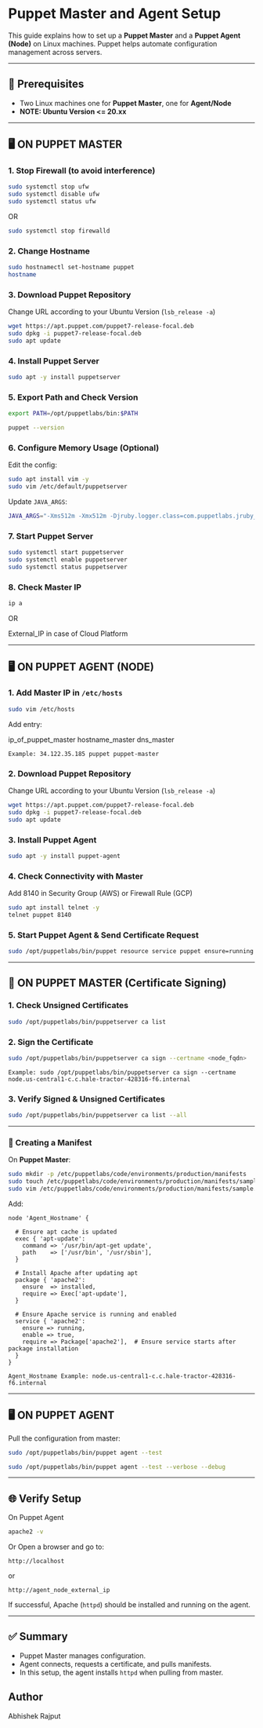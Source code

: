 # Puppet Master and Agent Setup

This guide explains how to set up a **Puppet Master** and a **Puppet Agent (Node)** on Linux machines. Puppet helps automate configuration management across servers.

---

## 🚀 Prerequisites

* Two Linux machines one for **Puppet Master**, one for **Agent/Node** 
* **NOTE: Ubuntu Version <= 20.xx**

---

## 🖥️ ON PUPPET MASTER

### 1. Stop Firewall (to avoid interference)

```bash
sudo systemctl stop ufw
sudo systemctl disable ufw
sudo systemctl status ufw
```

OR 

```bash
sudo systemctl stop firewalld
```

### 2. Change Hostname

```bash
sudo hostnamectl set-hostname puppet
hostname
```

### 3. Download Puppet Repository

Change URL according to your Ubuntu Version (`lsb_release -a`)
```bash
wget https://apt.puppet.com/puppet7-release-focal.deb
sudo dpkg -i puppet7-release-focal.deb
sudo apt update
```

### 4. Install Puppet Server

```bash
sudo apt -y install puppetserver
```

### 5. Export Path and Check Version

```bash
export PATH=/opt/puppetlabs/bin:$PATH
```
```bash
puppet --version
```

### 6. Configure Memory Usage (Optional)

Edit the config:

```bash
sudo apt install vim -y
sudo vim /etc/default/puppetserver
```

Update `JAVA_ARGS`:

```bash
JAVA_ARGS="-Xms512m -Xmx512m -Djruby.logger.class=com.puppetlabs.jruby_utils.jruby.Slf4jLogger"
```

### 7. Start Puppet Server

```bash
sudo systemctl start puppetserver
sudo systemctl enable puppetserver
sudo systemctl status puppetserver
```

### 8. Check Master IP

```bash
ip a
```

OR

External_IP in case of Cloud Platform

---

## 🖥️ ON PUPPET AGENT (NODE)

### 1. Add Master IP in `/etc/hosts`

```bash
sudo vim /etc/hosts
```

Add entry:

ip_of_puppet_master hostname_master dns_master
```
Example: 34.122.35.185 puppet puppet-master
```

### 2. Download Puppet Repository

Change URL according to your Ubuntu Version (`lsb_release -a`)
```bash
wget https://apt.puppet.com/puppet7-release-focal.deb
sudo dpkg -i puppet7-release-focal.deb
sudo apt update
```

### 3. Install Puppet Agent

```bash
sudo apt -y install puppet-agent
```

### 4. Check Connectivity with Master

Add 8140 in Security Group (AWS) or Firewall Rule (GCP)
```bash
sudo apt install telnet -y
telnet puppet 8140
```

### 5. Start Puppet Agent & Send Certificate Request

```bash
sudo /opt/puppetlabs/bin/puppet resource service puppet ensure=running enable=true
```

---

## 🔑 ON PUPPET MASTER (Certificate Signing)

### 1. Check Unsigned Certificates

```bash
sudo /opt/puppetlabs/bin/puppetserver ca list
```

### 2. Sign the Certificate

```bash
sudo /opt/puppetlabs/bin/puppetserver ca sign --certname <node_fqdn>
```
`Example: sudo /opt/puppetlabs/bin/puppetserver ca sign --certname node.us-central1-c.c.hale-tractor-428316-f6.internal`

### 3. Verify Signed & Unsigned Certificates

```bash
sudo /opt/puppetlabs/bin/puppetserver ca list --all
```

---

### 📜 Creating a Manifest

On **Puppet Master**:

```bash
sudo mkdir -p /etc/puppetlabs/code/environments/production/manifests
sudo touch /etc/puppetlabs/code/environments/production/manifests/sample.pp
sudo vim /etc/puppetlabs/code/environments/production/manifests/sample.pp
```

Add:

```puppet
node 'Agent_Hostname' {

  # Ensure apt cache is updated
  exec { 'apt-update':
    command => '/usr/bin/apt-get update',
    path    => ['/usr/bin', '/usr/sbin'],
  }

  # Install Apache after updating apt
  package { 'apache2':
    ensure  => installed,
    require => Exec['apt-update'],
  }

  # Ensure Apache service is running and enabled
  service { 'apache2':
    ensure => running,
    enable => true,
    require => Package['apache2'],  # Ensure service starts after package installation
  }
}
```

`Agent_Hostname Example: node.us-central1-c.c.hale-tractor-428316-f6.internal`

---

## 🖥️ ON PUPPET AGENT

Pull the configuration from master:

```bash
sudo /opt/puppetlabs/bin/puppet agent --test
```
```bash
sudo /opt/puppetlabs/bin/puppet agent --test --verbose --debug
```


---

## 🌐 Verify Setup

On Puppet Agent
```bash
apache2 -v
```

Or Open a browser and go to:

```
http://localhost
```
or
```
http://agent_node_external_ip
```

If successful, Apache (`httpd`) should be installed and running on the agent.

---

## ✅ Summary

* Puppet Master manages configuration.
* Agent connects, requests a certificate, and pulls manifests.
* In this setup, the agent installs `httpd` when pulling from master.

## Author 
Abhishek Rajput

